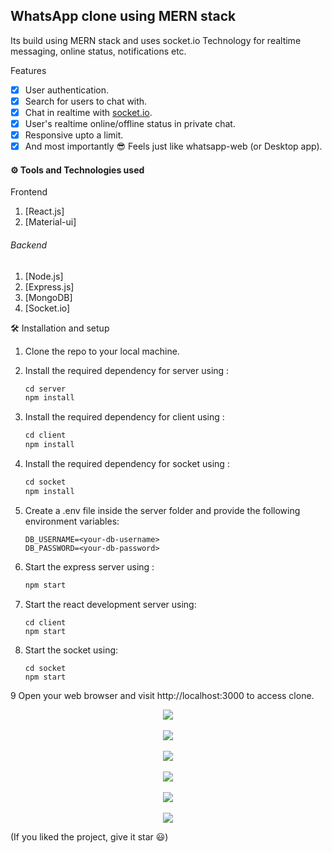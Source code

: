 <b>WhatsApp clone using MERN stack</b>
---


Its build using MERN stack and uses socket.io Technology for realtime messaging, online status, notifications etc.

 Features

- [x] User authentication.
- [x] Search for users to chat with.
- [x] Chat in realtime with <a href='https://socket.io/'>socket.io</a>.
- [x] User's realtime online/offline status in private chat.
- [x] Responsive upto a limit.
- [x] And most importantly 😎 Feels just like whatsapp-web (or Desktop app).

#### ⚙ Tools and Technologies used

Frontend

1. [React.js]
2. [Material-ui]

###### Backend

1. [Node.js]
2. [Express.js]
3. [MongoDB]
5. [Socket.io]

 🛠 Installation and setup

1. Clone the repo to your local machine.
2. Install the required dependency for server using :

   ```javascript
   cd server
   npm install
   ```

3. Install the required dependency for client using :

   ```javascript
   cd client
   npm install
   ```

4. Install the required dependency for socket using :

   ```javascript
   cd socket
   npm install
   ```

5. Create a .env file inside the server folder and provide the following environment variables:

   ```
   DB_USERNAME=<your-db-username>
   DB_PASSWORD=<your-db-password>
   
   ```

6. Start the express server using :

   ```javascript
   npm start
   ```

7. Start the react development server using:

   ```javascrip
   cd client
   npm start
   ```

8. Start the socket using:

   ```javascrip
   cd socket
   npm start
   ```
9 Open your web browser and visit http://localhost:3000 to access clone. 
<p align='center'>
<img src="C:\Users\91620\OneDrive\Desktop\Screenshot (157).png" >
<br>
<br>
<img src='C:\Users\91620\OneDrive\Pictures\Screenshots\Screenshot (158).png' >
<br>
<br>
<img src='C:\Users\91620\OneDrive\Pictures\Screenshots\Screenshot (160).png' >
<br>
<br>
<img src='C:\Users\91620\OneDrive\Pictures\Screenshots\Screenshot (159).png' >
<br>
<br>
<img src='C:\Users\91620\OneDrive\Pictures\Screenshots\Screenshot (161).png' >
<br>
<br>
<img src='C:\Users\91620\OneDrive\Pictures\Screenshots\Screenshot (162).png' >
</p>
(If you liked the project, give it star 😃)
</p>
